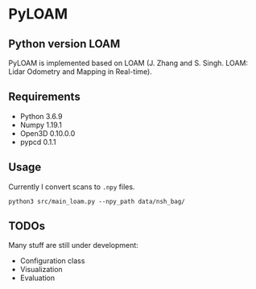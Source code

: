 # PyLOAM
## Python version LOAM

PyLOAM is implemented based on LOAM (J. Zhang and S. Singh. LOAM: Lidar Odometry and Mapping in Real-time). 


## Requirements
- Python 3.6.9
- Numpy 1.19.1
- Open3D 0.10.0.0
- pypcd 0.1.1

## Usage

Currently I convert scans to `.npy` files.

`python3 src/main_loam.py --npy_path data/nsh_bag/`

## TODOs

Many stuff are still under development:

- Configuration class
- Visualization
- Evaluation